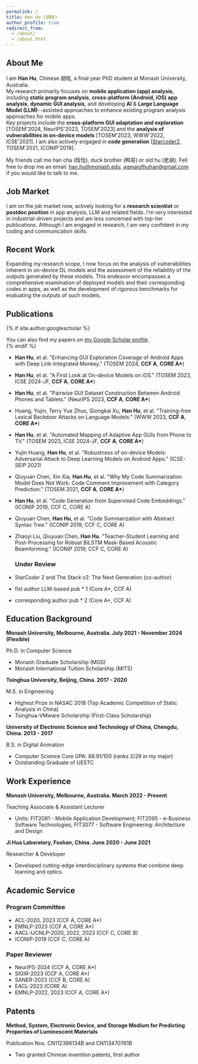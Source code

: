 ```yaml
---
permalink: /
title: Han Hu (胡晗)
author_profile: true
redirect_from: 
  - /about/
  - /about.html
---
```


## About Me

I am **Han Hu**, Chinese 胡晗, a final year PhD student at Monash University, Australia.  
My research primarily focuses on **mobile application (app) analysis**, including **static program analysis**, **cross-platform (Android, iOS) app analysis**, **dynamic GUI analysis**, and developing **AI** & **Large Language Model (LLM)**--assisted approaches to enhance existing program analysis approaches for mobile apps.  
Key projects include the **cross-platform GUI adaptation and exploration** \[TOSEM'2024, NeurIPS'2023, TOSEM'2023\] and the **analysis of vulnerabilities in on-device models** \[TOSEM'2023, WWW'2022, ICSE'2021\]. I am also actively engaged in **code generation** \[[Starcoder2](https://github.com/bigcode-project/starcoder2), TOSEM'2021, ICONIP'2019\].

My friends call me han cha (晗恰), duck brother (鸭哥) or old hu (老胡). Fell free to drop me an email: han.hu@monash.edu, agmaiofhuhan@gmail.com if you would like to talk to me. 


## Job Market

I am on the job market now, actively looking for a **research scientist** or **postdoc position** in app analysis, LLM and related fields. I'm very interested in industrial-driven projects and am less concerned with top-tier publications. Although I am engaged in research, I am very confident in my coding and communication skills.

## Recent Work

Expanding my research scope, I now focus on the analysis of vulnerabilities inherent in on-device DL models and the assessment of the reliability of the outputs generated by these models. This endeavor encompasses a comprehensive examination of deployed models and their corresponding codes in apps, as well as the development of rigorous benchmarks for evaluating the outputs of such models.

## Publications

{% if site.author.googlescholar %}
  <div class="wordwrap">You can also find my papers on <a href="{{site.author.googlescholar}}">my Google Scholar profile</a>.</div>
{% endif %}

- **Han Hu**, et al. "Enhancing GUI Exploration Coverage of Android Apps with Deep Link-Integrated Monkey." (TOSEM 2024, **CCF A**, **CORE A\***)
- **Han Hu**, et al. "A First Look at On-device Models on iOS." (TOSEM 2023, ICSE 2024-JF, **CCF A**, **CORE A\***)
- **Han Hu**, et al. "Pairwise GUI Dataset Construction Between Android Phones and Tablets." (NeurIPS 2023, **CCF A**, **CORE A\***)
- Huang, Yujin, Terry Yue Zhuo, Qiongkai Xu, **Han Hu**, et al. "Training-free Lexical Backdoor Attacks on Language Models." (WWW 2023, **CCF A**, **CORE A\***)
- **Han Hu**, et al. "Automated Mapping of Adaptive App GUIs from Phone to TV." (TOSEM 2023, ICSE 2024-JF, **CCF A**, **CORE A\***)
- Yujin Huang, **Han Hu**, et al. "Robustness of on-device Models: Adversarial Attack to Deep Learning Models on Android Apps." (ICSE-SEIP 2021)
- Qiuyuan Chen, Xin Xia, **Han Hu**, et al. "Why My Code Summarization Model Does Not Work: Code Comment Improvement with Category Prediction." (TOSEM 2021, **CCF A**, **CORE A\***)
- **Han Hu**, et al. "Code Generation from Supervised Code Embeddings." (ICONIP 2019, CCF C, CORE A)
- Qiuyuan Chen, **Han Hu**, et al. "Code Summarization with Abstract Syntax Tree." (ICONIP 2019, CCF C, CORE A)
- Zhaoyi Liu, Qiuyuan Chen, **Han Hu**. "Teacher-Student Learning and Post-Processing for Robust BiLSTM Mask-Based Acoustic Beamforming." (ICONIP 2019, CCF C, CORE A)

  ### Under Review
- StarCoder 2 and The Stack v2: The Next Generation (co-author)
- fist author LLM-based pub * 1 (Core A*, CCF A)
- corresponding author pub * 2 (Core A*, CCF A)


## Education Background

**Monash University, Melbourne, Australia. July 2021 - November 2024 (Flexible)**  

Ph.D. in Computer Science
- Monash Graduate Scholarship (MGS)
- Monash International Tuition Scholarship (MITS)

**Tsinghua University, Beijing, China. 2017 - 2020**

M.S. in Engineering
- Highest Prize in NASAC 2018 (Top Academic Competition of Static Analysis in China)
- Tsinghua-VMware Scholarship (First-Class Scholarship)

**University of Electronic Science and Technology of China, Chengdu, China. 2013 - 2017**  

B.S. in Digital Animation
- Computer Science Core GPA: 88.91/100 (ranks 2/29 in my major)
- Outstanding Graduate of UESTC


## Work Experience

**Monash University, Melbourne, Australia. March 2022 - Present** 

Teaching Associate & Assistant Lecturer
- Units: FIT2081 - Mobile Application Development; FIT2095 - e-Business Software Technologies; FIT3077 - Software Engineering: Architecture and Design

**Ji Hua Laboratory, Foshan, China. June 2020 - June 2021** 

Researcher & Developer
- Developed cutting-edge interdisciplinary systems that combine deep learning and optics.


## Academic Service

### **Program Committee**
- ACL-2020, 2023 (CCF A, CORE A\*)
- EMNLP-2023 (CCF A, CORE A\*)
- AACL-IJCNLP-2020, 2022, 2023 (CCF C, CORE B)
- ICONIP-2019 (CCF C, CORE A)

### **Paper Reviewer**
- NeurIPS-2024 (CCF A, CORE A\*)
- SIGIR-2023 (CCF A, CORE A\*)
- SANER-2023 (CCF B, CORE A)
- EACL-2023 (CORE A)
- EMNLP-2022, 2023 (CCF A, CORE A\*)


## Patents
**Method, System, Electronic Device, and Storage Medium for Predicting Properties of Luminescent Materials**  

Publication Nos. CN112396134B and CN113470761B
- Two granted Chinese invention patents, first author




